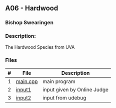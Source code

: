 ## A06 - Hardwood
### Bishop Swearingen
### Description: 

The Hardwood Species from UVA

### Files

|   #   | File             | Description                                        |
| :---: | ---------------- | -------------------------------------------------- |
|   1   | [main.cpp](https://github.com/BishopSwearingen/4883-Prog-Tech/blob/main/Assignments/A06/main.cpp)         | main program     |
|   2   | [input1](https://github.com/BishopSwearingen/4883-Prog-Tech/blob/main/Assignments/P10055/input1) | input given by Online Judge         |
|   3   | [input2](https://github.com/BishopSwearingen/4883-Prog-Tech/blob/main/Assignments/P10055/input2) | input from udebug |

